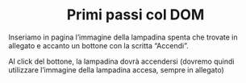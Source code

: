 <h1 align="center">Primi passi col DOM</h1>

Inseriamo in pagina l’immagine della lampadina spenta che trovate in allegato e accanto un bottone con la scritta “Accendi”.

Al click del bottone, la lampadina dovrà accendersi (dovremo quindi utilizzare l’immagine della lampadina accesa, sempre in allegato)
